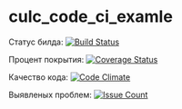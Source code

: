 # culc_code_ci_examle
Статус билда:      [![Build Status](https://travis-ci.org/korzhev/culc_code_ci_examle.svg?branch=master)](https://travis-ci.org/korzhev/culc_code_ci_examle)

Процент покрытия:  [![Coverage Status](https://coveralls.io/repos/github/korzhev/culc_code_ci_examle/badge.svg?branch=master)](https://coveralls.io/github/korzhev/culc_code_ci_examle?branch=master)

Качество кода:     [![Code Climate](https://codeclimate.com/github/korzhev/culc_code_ci_examle/badges/gpa.svg)](https://codeclimate.com/github/korzhev/culc_code_ci_examle)

Выявленых проблем: [![Issue Count](https://codeclimate.com/github/korzhev/culc_code_ci_examle/badges/issue_count.svg)](https://codeclimate.com/github/korzhev/culc_code_ci_examle)
